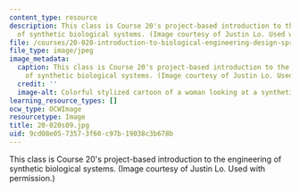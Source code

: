```yaml
---
content_type: resource
description: This class is Course 20's project-based introduction to the engineering
  of synthetic biological systems. (Image courtesy of Justin Lo. Used with permission.)
file: /courses/20-020-introduction-to-biological-engineering-design-spring-2009/9cd08e0573573f60c97b19038c3b678b_20-020s09.jpg
file_type: image/jpeg
image_metadata:
  caption: This class is Course 20's project-based introduction to the engineering
    of synthetic biological systems. (Image courtesy of Justin Lo. Used with permission.)
  credit: ''
  image-alt: Colorful stylized cartoon of a woman looking at a synthetic biology creation.
learning_resource_types: []
ocw_type: OCWImage
resourcetype: Image
title: 20-020s09.jpg
uid: 9cd08e05-7357-3f60-c97b-19038c3b678b
---
```

This class is Course 20's project-based introduction to the engineering of synthetic biological systems. (Image courtesy of Justin Lo. Used with permission.)

